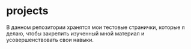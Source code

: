 # projects
В данном репозитории хранятся мои тестовые странички, которые я делаю, чтобы закрепить изученный мной материал и усовершенствовать свои навыки. 
